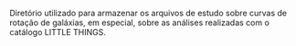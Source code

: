 Diretório utilizado para armazenar os arquivos de estudo sobre curvas de rotação de galáxias, em especial, sobre as análises realizadas com o catálogo LITTLE THINGS.
